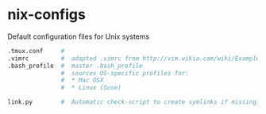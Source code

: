 # nix-configs
Default configuration files for Unix systems

```python
.tmux.conf     #
.vimrc         #  adapted .vimrc from http://vim.wikia.com/wiki/Example_vimrc
.bash_profile  #  master .bash_profile 
               #  sources OS-specific profiles for:
               #  * Mac OSX
               #  * Linux (Suse)

link.py        #  Automatic check-script to create symlinks if missing: $HOME/.dotfile -> $HOME/nix-configs/.dotfile
```
